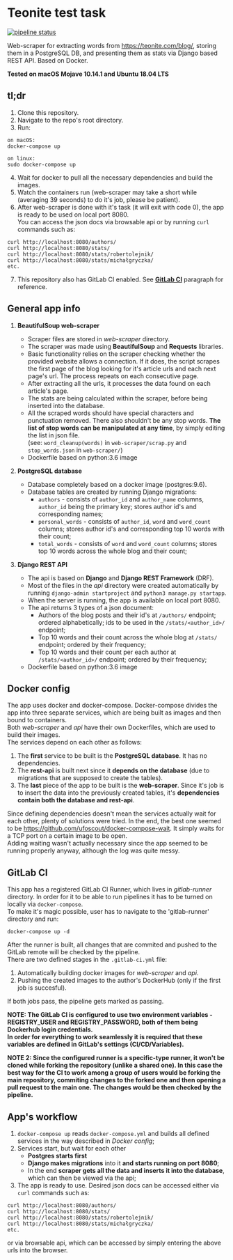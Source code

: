 # Teonite test task
[![pipeline status](https://gitlab.com/mateuszgrzybek/teonite-test-task/badges/master/pipeline.svg)](https://gitlab.com/mateuszgrzybek/teonite-test-task/commits/master)

Web-scraper for extracting words from https://teonite.com/blog/, storing them in a PostgreSQL DB, and presenting them as stats via Django based REST API. Based on Docker.  

**Tested on macOS Mojave 10.14.1 and Ubuntu 18.04 LTS**  

## tl;dr

1. Clone this repository.
2. Navigate to the repo's root directory.
3. Run:
```
on macOS:
docker-compose up

on linux:
sudo docker-compose up
```
4. Wait for docker to pull all the necessary dependencies and build the images.
5. Watch the containers run (web-scraper may take a short while (averaging 39 seconds) to do it's job, please be patient).
6. After web-scraper is done with it's task (it will exit with code 0), the app is ready to be used on local port 8080.  
You can access the json docs via browsable api or by running `curl` commands such as:

```
curl http://localhost:8080/authors/
curl http://localhost:8080/stats/
curl http://localhost:8080/stats/robertolejnik/
curl http://localhost:8080/stats/michałgryczka/
etc.
```
7. This repository also has GitLab CI enabled. See [**GitLab CI**](#gitlab-ci) paragraph for reference.

## General app info

1. **BeautifulSoup web-scraper**
   * Scraper files are stored in *web-scraper* directory.  
   * The scraper was made using **BeautifulSoup** and **Requests** libraries.  
   * Basic functionality relies on the scraper checking whether the provided website allows a connection. If it does, the script scrapes the first page of the blog looking for it's article urls and each next page's url. The process  repeats on each consecutive page.  
   * After extracting all the urls, it processes the data found on each article's page.  
   * The stats are being calculated within the scraper, before being inserted into the database.  
   * All the scraped words should have special characters and punctuation removed. There also shouldn't be any stop words. **The list of stop words can be manipulated at any time**, by simply editing the list in json file.  
   (see: `word_cleanup(words)` in `web-scraper/scrap.py` and `stop_words.json` in `web-scraper/`)  
   * Dockerfile based on python:3.6 image

2. **PostgreSQL database**
   * Database completely based on a docker image (postgres:9.6).
   * Database tables are created by running Django migrations:
     * `authors` - consists of `author_id` and `author_name` columns, `author_id` being the primary key; stores author id's and corresponding names;
     * `personal_words` - consists of `author_id`, `word` and `word_count` columns; stores author id's and corresponding top 10 words with their count;
     * `total_words` - consists of `word` and `word_count` columns; stores top 10 words across the whole blog and their count;

3. **Django REST API**
   * The api is based on **Django** and **Django REST Framework** (DRF).
   * Most of the files in the *api* directory were created automatically by running `django-admin startproject` and `python3 manage.py startapp`.
   * When the server is running, the app is available on local port 8080.
   * The api returns 3 types of a json document:
     * Authors of the blog posts and their id's at `/authors/` endpoint; ordered alphabetically; ids to be used in the `/stats/<author_id>/` endpoint;
     * Top 10 words and their count across the whole blog at `/stats/` endpoint; ordered by their frequency;
     * Top 10 words and their count per each author at `/stats/<author_id>/` endpoint; ordered by their frequency;
   * Dockerfile based on python:3.6 image

## Docker config

The app uses docker and docker-compose. Docker-compose divides the app into three separate services, which are being  built as images and then bound to containers.  
Both *web-scraper* and *api* have their own Dockerfiles, which are used to build their images.  
The services depend on each other as follows:  
1. The **first** service to be built is the **PostgreSQL database**. It has no dependencies.  
2. The **rest-api** is built next since it **depends on the database** (due to migrations that are supposed to create the tables).  
3. The **last** piece of the app to be built is the **web-scraper**. Since it's job is to insert the data into the previously created tables, it's **dependencies contain both the database and rest-api**.

Since defining dependencies doesn't mean the services actually wait for each other, plenty of solutions were tried. In the end, the best one seemed to be https://github.com/ufoscout/docker-compose-wait. It simply waits for a TCP port on a certain image to be open.  
Adding waiting wasn't actually necessary since the app seemed to be running properly anyway, although the log was quite messy.

## GitLab CI

This app has a registered GitLab CI Runner, which lives in *gitlab-runner* directory. In order for it to be able to run pipelines it has to be turned on locally via `docker-compose`.  
To make it's magic possible, user has to navigate to the 'gitlab-runner' directory and run:
```
docker-compose up -d
```
After the runner is built, all changes that are commited and pushed to the GitLab remote will be checked by the pipeline.  
There are two defined stages in the `.gitlab-ci.yml` file:
1. Automatically building docker images for *web-scraper* and *api*.
2. Pushing the created images to the author's DockerHub (only if the first job is succesful).

If both jobs pass, the pipeline gets marked as passing.  

**NOTE: The GitLab CI is configured to use two environment variables - REGISTRY_USER and REGISTRY_PASSWORD, both of them being Dockerhub login credentials.**  
**In order for everything to work seamlessly it is required that these variables are defined in GitLab's settings (CI/CD/Variables).**

**NOTE 2: Since the configured runner is a specific-type runner, it won't be cloned while forking the repository (unlike a shared one). In this case the best way for the CI to work among a group of users would be forking the main repository, commiting changes to the forked one and then opening a pull request to the main one. The changes would be then checked by the pipeline.**

## App's workflow

1. `docker-compose up` reads `docker-compose.yml` and builds all defined services in the way described in *Docker config*;
2. Services start, but wait for each other
   * **Postgres starts first**
   * **Django makes migrations** into it **and starts running on port 8080**;  
   * In the end **scraper gets all the data and inserts it into the database**, which can then be viewed via the api;
3. The app is ready to use. Desired json docs can be accessed either via `curl` commands such as:
```
curl http://localhost:8080/authors/
curl http://localhost:8080/stats/
curl http://localhost:8080/stats/robertolejnik/
curl http://localhost:8080/stats/michałgryczka/
etc.
```
or via browsable api, which can be accessed by simply entering the above urls into the browser.
